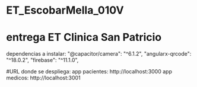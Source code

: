 # ET_EscobarMella_010V
# entrega ET Clinica San Patricio

dependencias a instalar:
"@capacitor/camera": "^6.1.2",
"angularx-qrcode": "^18.0.2",
    "firebase": "^11.1.0",

#URL donde se despliega:
app pacientes:
http://localhost:3000
app medicos:
http://localhost:3001
